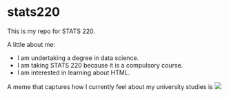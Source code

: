 # stats220

This is my repo for STATS 220. 

A little about me:

- I am undertaking a degree in data science.
- I am taking STATS 220 because it is a compulsory course. 
- I am interested in learning about HTML.

A meme that captures how I currently feel about my university studies is ![](https://c.tenor.com/8druEACXtX8AAAAd/tenor.gif)
